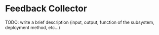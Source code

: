 # Feedback Collector
TODO: write a brief description (input, output, function of the subsystem, deployment method, etc...)
